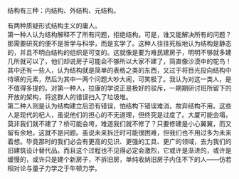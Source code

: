 结构有三种：内结构、外结构、元结构。

有两种质疑形式结构主义的庸人。   
第一种人认为结构解释不了所有问题，拒绝结构。可是，谁又能解决所有的问题？那需要研究的便不是哲学与科学，而是玄学了。这种人往往死板地认为结构是静态的，并且不明白结构的组织是可变的。这就像是要为难民建房子，明明不够就多建几所就可以了，他们却说房子可能会不够所以大家不建了，简直像沙漠中的鸵鸟！其中还有一些人，认为结构就是简单的表格之类的东西，又过于将目光投向结构中待填的元素，然后为其中一两个问题大吵大闹，可笑极了。我认为对这一类人，是不值得多提的。对第一种人，拉康的学说正是极好的驳斥，一期期研讨班所留下的开放的架构，将这群人的错误扫入了垃圾堆。    
第二种人则是认为结构建立后恐有错误，怕结构下错误难消，故弃结构不用。这些人是现代的杞人，虽说他们的担心的不无道理，但终究是过度了。大厦可能会塌，莫非我们就不建了？桥可能会垮，难道我们就不修了？只要修建是小心翼翼，而又留有余地，这就不是问题。虽说未来拆迁时可能很困难，但我们也不用过多为未来着想。毕竟那时的我们必会有更高的见识、更强的工具、更广的领域，去为我们的旧建筑设计替代品。而且这个过程也不见得必定会激烈，它或许是渐进的，或许是缓慢的，或许只是建个新房子，不拆旧房，单纯收纳旧房子内住不下的人――仿若相对论与量子力学之于牛顿力学。   
